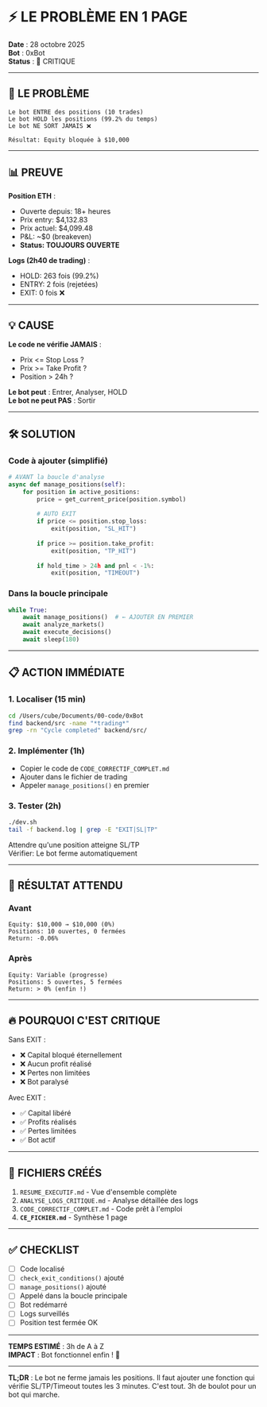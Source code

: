 # ⚡ LE PROBLÈME EN 1 PAGE

**Date** : 28 octobre 2025  
**Bot** : 0xBot  
**Status** : 🚨 CRITIQUE

---

## 🎯 LE PROBLÈME

```
Le bot ENTRE des positions (10 trades)
Le bot HOLD les positions (99.2% du temps)
Le bot NE SORT JAMAIS ❌

Résultat: Equity bloquée à $10,000
```

---

## 📊 PREUVE

**Position ETH** :
- Ouverte depuis: 18+ heures
- Prix entry: $4,132.83
- Prix actuel: $4,099.48
- P&L: ~$0 (breakeven)
- **Status: TOUJOURS OUVERTE**

**Logs (2h40 de trading)** :
- HOLD: 263 fois (99.2%)
- ENTRY: 2 fois (rejetées)
- EXIT: 0 fois ❌

---

## 💡 CAUSE

**Le code ne vérifie JAMAIS** :
- Prix <= Stop Loss ?
- Prix >= Take Profit ?
- Position > 24h ?

**Le bot peut** : Entrer, Analyser, HOLD  
**Le bot ne peut PAS** : Sortir

---

## 🛠️ SOLUTION

### Code à ajouter (simplifié)

```python
# AVANT la boucle d'analyse
async def manage_positions(self):
    for position in active_positions:
        price = get_current_price(position.symbol)
        
        # AUTO EXIT
        if price <= position.stop_loss:
            exit(position, "SL_HIT")
        
        if price >= position.take_profit:
            exit(position, "TP_HIT")
        
        if hold_time > 24h and pnl < -1%:
            exit(position, "TIMEOUT")
```

### Dans la boucle principale

```python
while True:
    await manage_positions()  # ← AJOUTER EN PREMIER
    await analyze_markets()
    await execute_decisions()
    await sleep(180)
```

---

## 📋 ACTION IMMÉDIATE

### 1. Localiser (15 min)

```bash
cd /Users/cube/Documents/00-code/0xBot
find backend/src -name "*trading*"
grep -rn "Cycle completed" backend/src/
```

### 2. Implémenter (1h)

- Copier le code de `CODE_CORRECTIF_COMPLET.md`
- Ajouter dans le fichier de trading
- Appeler `manage_positions()` en premier

### 3. Tester (2h)

```bash
./dev.sh
tail -f backend.log | grep -E "EXIT|SL|TP"
```

Attendre qu'une position atteigne SL/TP  
Vérifier: Le bot ferme automatiquement

---

## 🎯 RÉSULTAT ATTENDU

### Avant
```
Equity: $10,000 → $10,000 (0%)
Positions: 10 ouvertes, 0 fermées
Return: -0.06%
```

### Après
```
Equity: Variable (progresse)
Positions: 5 ouvertes, 5 fermées
Return: > 0% (enfin !)
```

---

## 🔥 POURQUOI C'EST CRITIQUE

Sans EXIT :
- ❌ Capital bloqué éternellement
- ❌ Aucun profit réalisé
- ❌ Pertes non limitées
- ❌ Bot paralysé

Avec EXIT :
- ✅ Capital libéré
- ✅ Profits réalisés
- ✅ Pertes limitées
- ✅ Bot actif

---

## 📄 FICHIERS CRÉÉS

1. `RESUME_EXECUTIF.md` - Vue d'ensemble complète
2. `ANALYSE_LOGS_CRITIQUE.md` - Analyse détaillée des logs
3. `CODE_CORRECTIF_COMPLET.md` - Code prêt à l'emploi
4. **`CE_FICHIER.md`** - Synthèse 1 page

---

## ✅ CHECKLIST

- [ ] Code localisé
- [ ] `check_exit_conditions()` ajouté
- [ ] `manage_positions()` ajouté
- [ ] Appelé dans la boucle principale
- [ ] Bot redémarré
- [ ] Logs surveillés
- [ ] Position test fermée OK

---

**TEMPS ESTIMÉ** : 3h de A à Z  
**IMPACT** : Bot fonctionnel enfin ! 🚀

---

**TL;DR** : Le bot ne ferme jamais les positions. Il faut ajouter une fonction qui vérifie SL/TP/Timeout toutes les 3 minutes. C'est tout. 3h de boulot pour un bot qui marche.

